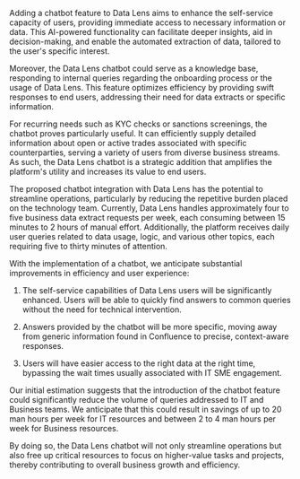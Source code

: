 Adding a chatbot feature to Data Lens aims to enhance the self-service capacity of users, providing immediate access to necessary information or data. This AI-powered functionality can facilitate deeper insights, aid in decision-making, and enable the automated extraction of data, tailored to the user's specific interest.

Moreover, the Data Lens chatbot could serve as a knowledge base, responding to internal queries regarding the onboarding process or the usage of Data Lens. This feature optimizes efficiency by providing swift responses to end users, addressing their need for data extracts or specific information.

For recurring needs such as KYC checks or sanctions screenings, the chatbot proves particularly useful. It can efficiently supply detailed information about open or active trades associated with specific counterparties, serving a variety of users from diverse business streams. As such, the Data Lens chatbot is a strategic addition that amplifies the platform's utility and increases its value to end users.

The proposed chatbot integration with Data Lens has the potential to streamline operations, particularly by reducing the repetitive burden placed on the technology team. Currently, Data Lens handles approximately four to five business data extract requests per week, each consuming between 15 minutes to 2 hours of manual effort. Additionally, the platform receives daily user queries related to data usage, logic, and various other topics, each requiring five to thirty minutes of attention.

With the implementation of a chatbot, we anticipate substantial improvements in efficiency and user experience:

1. The self-service capabilities of Data Lens users will be significantly enhanced. Users will be able to quickly find answers to common queries without the need for technical intervention.

2. Answers provided by the chatbot will be more specific, moving away from generic information found in Confluence to precise, context-aware responses.

3. Users will have easier access to the right data at the right time, bypassing the wait times usually associated with IT SME engagement.

Our initial estimation suggests that the introduction of the chatbot feature could significantly reduce the volume of queries addressed to IT and Business teams. We anticipate that this could result in savings of up to 20 man hours per week for IT resources and between 2 to 4 man hours per week for Business resources. 

By doing so, the Data Lens chatbot will not only streamline operations but also free up critical resources to focus on higher-value tasks and projects, thereby contributing to overall business growth and efficiency.
